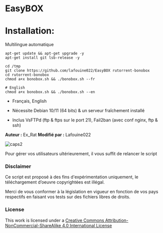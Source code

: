 # EasyBOX
# Installation:
Multilingue automatique
```
apt-get update && apt-get upgrade -y
apt-get install git lsb-release -y

cd /tmp
git clone https://github.com/lafouine022/EasyBOX rutorrent-bonobox
cd rutorrent-bonobox
chmod a+x bonobox.sh && ./bonobox.sh --fr

# English
chmod a+x bonobox.sh && ./bonobox.sh --en
```
* Français, English
* Nécessite Debian 10/11 (64 bits) & un serveur fraîchement installé

* Inclus VsFTPd (ftp & ftps sur le port 21), Fail2ban (avec conf nginx, ftp & ssh)

**Auteur :** Ex_Rat
**Modifié par :** Lafouine022

![caps2](https://github.com/lafouine022/rutorrent-bonobox/blob/master/files/caps_script02.png)

Pour gérer vos utilisateurs ultérieurement, il vous suffit de relancer le script


### Disclaimer
Ce script est proposé à des fins d'expérimentation uniquement, le téléchargement d’oeuvre copyrightées est illégal.

Merci de vous conformer à la législation en vigueur en fonction de vos pays respectifs en faisant vos tests sur des fichiers libres de droits.

### License
This work is licensed under a [Creative Commons Attribution-NonCommercial-ShareAlike 4.0 International License](http://creativecommons.org/licenses/by-nc-sa/4.0/)

